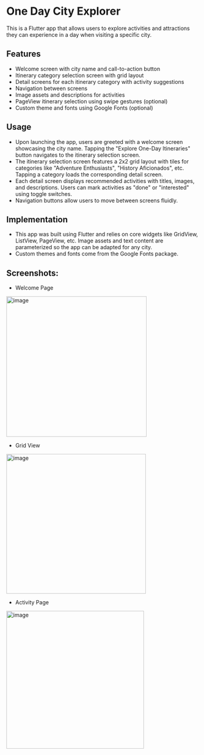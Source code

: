 # One Day City Explorer
This is a Flutter app that allows users to explore activities and attractions they can experience in a day when visiting a specific city.

## Features
- Welcome screen with city name and call-to-action button
- Itinerary category selection screen with grid layout
- Detail screens for each itinerary category with activity suggestions
- Navigation between screens
- Image assets and descriptions for activities
- PageView itinerary selection using swipe gestures (optional)
- Custom theme and fonts using Google Fonts (optional)
  
## Usage
- Upon launching the app, users are greeted with a welcome screen showcasing the city name. Tapping the "Explore One-Day Itineraries" button navigates to the itinerary selection screen.
- The itinerary selection screen features a 2x2 grid layout with tiles for categories like "Adventure Enthusiasts", "History Aficionados", etc. Tapping a category loads the corresponding detail screen.
- Each detail screen displays recommended activities with titles, images, and descriptions. Users can mark activities as "done" or "interested" using toggle switches.
- Navigation buttons allow users to move between screens fluidly.

## Implementation
- This app was built using Flutter and relies on core widgets like GridView, ListView, PageView, etc. Image assets and text content are parameterized so the app can be adapted for any city.
- Custom themes and fonts come from the Google Fonts package.

## Screenshots:
- Welcome Page
<img width="367" alt="image" src="https://github.com/umama-rahman1/one_day_city_explorer_app/assets/25703445/1837821a-83c6-495e-ab72-2bf89e454c07">

- Grid View
<img width="365" alt="image" src="https://github.com/umama-rahman1/one_day_city_explorer_app/assets/25703445/fc93ba83-0aad-47b4-966e-d3ef9c79cc5e">

- Activity Page
<img width="360" alt="image" src="https://github.com/umama-rahman1/one_day_city_explorer_app/assets/25703445/c15616d1-57fd-4ea3-bf4a-64c5765c764d">

